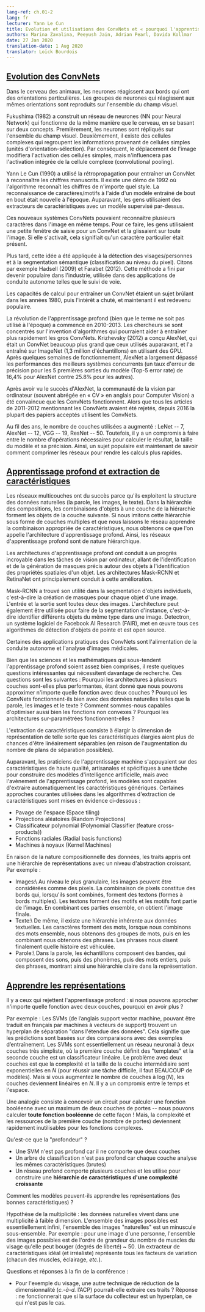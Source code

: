 ```yaml
---
lang-ref: ch.01-2
lang: fr
lecturer: Yann Le Cun
title: Evolution et utilisations des ConvNets et « pourquoi l'apprentissage profond » ? 
authors: Marina Zavalina, Peeyush Jain, Adrian Pearl, Davida Kollmar
date: 27 Jan 2020
translation-date: 1 Aug 2020
translator: Loïck Bourdois
---
```


<!--
## [Evolution of CNNs](https://www.youtube.com/watch?v=0bMe_vCZo30&t=2965s)
-->

## [Evolution des ConvNets](https://www.youtube.com/watch?v=0bMe_vCZo30&t=2965s)


<!--
In animal brains, neurons react to edges that are at particular orientations. Groups of neurons that react to the same orientations are replicated over all of the visual field.

Fukushima (1982) built a neural net (NN) that worked the same way as the brain, based on two concepts. First, neurons are replicated across the visual field. Second, there are complex cells that pool the information from simple cells (orientation-selective units). As a result, the shift of the picture will change the activation of simple cells, but will not influence the integrated activation of the complex cell (convolutional pooling).

Le Cun (1990) used backprop to train a CNN to recognize handwritten digits. There is a demo from 1992 where the algorithm recognizes the digits of any style. Doing character/pattern recognition using a model that is trained end-to-end was new at that time. Previously, people had used feature extractors with a supervised model on top.

These new CNN systems could recognize multiple characters in the image at the same time. To do it, people used a small input window for a CNN and swiped it over the whole image. If it activated, it meant there was a particular character present.

Later, this idea was applied to faces/people detection and semantic segmentation (pixel-wise classification). Examples include Hadsell (2009) and Farabet (2012). This eventually became popular in industry, used in autonomous driving applications such as lane tracking.

Special types of hardware to train CNN were a hot topic in the 1980s, then the interest dropped, and now it has become popular again.

The deep learning (though the term was not used at that time) revolution started in 2010-2013. Researchers focused on inventing algorithms that could help train large CNNs faster. Krizhevsky (2012) came up with AlexNet, which was a much larger CNN than those used before, and trained it on ImageNet (1.3 million samples) using GPUs. After running for a couple of weeks AlexNet beat the performance of the best competing systems by a large margin -- a 25.8% vs 16.4% top-5 error rate.

After seeing AlexNet's success, the computer vision (CV) community was convinced that CNNs work. While all papers from 2011-2012 that mentioned CNNs had been rejected, since 2016 most accepted CV papers use CNNs.

Over the years, the number of layers used has been increasing: LeNet -- 7, AlexNet -- 12, VGG -- 19, ResNet -- 50. However, there is a trade-off between the number of operations needed to compute the output, the size of the model, and its accuracy. Thus, a popular topic now is how to compress the networks to make the computations faster.
-->


Dans le cerveau des animaux, les neurones réagissent aux bords qui ont des orientations particulières. Les groupes de neurones qui réagissent aux mêmes orientations sont reproduits sur l'ensemble du champ visuel.

Fukushima (1982) a construit un réseau de neurones (NN pour Neural Network) qui fonctionne de la même manière que le cerveau, en se basant sur deux concepts. Premièrement, les neurones sont répliqués sur l'ensemble du champ visuel. Deuxièmement, il existe des cellules complexes qui regroupent les informations provenant de cellules simples (unités d'orientation-sélection). Par conséquent, le déplacement de l'image modifiera l'activation des cellules simples, mais n'influencera pas l'activation intégrée de la cellule complexe (convolutional pooling).

Yann Le Cun (1990) a utilisé la rétropropagation pour entraîner un ConvNet à reconnaître les chiffres manuscrits. Il existe une démo de 1992 où l'algorithme reconnaît les chiffres de n'importe quel style. La reconnaissance de caractères/motifs à l'aide d'un modèle entraîné de bout en bout était nouvelle à l'époque. Auparavant, les gens utilisaient des extracteurs de caractéristiques avec un modèle supervisé par-dessus.

Ces nouveaux systèmes ConvNets pouvaient reconnaître plusieurs caractères dans l'image en même temps. Pour ce faire, les gens utilisaient une petite fenêtre de saisie pour un ConvNet et la glissaient sur toute l'image. Si elle s'activait, cela signifiait qu'un caractère particulier était présent.

Plus tard, cette idée a été appliquée à la détection des visages/personnes et à la segmentation sémantique (classification au niveau du pixel). Citons par exemple Hadsell (2009) et Farabet (2012). Cette méthode a fini par devenir populaire dans l'industrie, utilisée dans des applications de conduite autonome telles que le suivi de voie.

Les capacités de calcul pour entraîner un ConvNet étaient un sujet brûlant dans les années 1980, puis l'intérêt a chuté, et maintenant il est redevenu populaire.

La révolution de l'apprentissage profond (bien que le terme ne soit pas utilisé à l'époque) a commencé en 2010-2013. Les chercheurs se sont concentrés sur l'invention d'algorithmes qui pourraient aider à entraîner plus rapidement les gros ConvNets. Krizhevsky (2012) a conçu AlexNet, qui était un ConvNet beaucoup plus grand que ceux utilisés auparavant, et l'a entraîné sur ImageNet (1,3 million d'échantillons) en utilisant des GPU. Après quelques semaines de fonctionnement, AlexNet a largement dépassé les performances des meilleurs systèmes concurrents (un taux d'erreur de précision pour les 5 premières sorties du modèle (Top-5 error rate) de 16,4% pour AlexNet contre 25.8% pour les autres). 

Après avoir vu le succès d'AlexNet, la communauté de la vision par ordinateur (souvent abrégée en « CV » en anglais pour Computer Vision) a été convaincue que les ConvNets fonctionnent. Alors que tous les articles de 2011-2012 mentionnant les ConvNets avaient été rejetés, depuis 2016 la plupart des papiers acceptés utilisent les ConvNets.


Au fil des ans, le nombre de couches utilisées a augmenté : LeNet -- 7, AlexNet -- 12, VGG -- 19, ResNet -- 50. Toutefois, il y a un compromis à faire entre le nombre d'opérations nécessaires pour calculer le résultat, la taille du modèle et sa précision. Ainsi, un sujet populaire est maintenant de savoir comment comprimer les réseaux pour rendre les calculs plus rapides.




<!--
## [Deep Learning and Feature Extraction](https://www.youtube.com/watch?v=0bMe_vCZo30&t=3955s)
-->

## [Apprentissage profond et extraction de caractéristiques](https://www.youtube.com/watch?v=0bMe_vCZo30&t=3955s)

<!--
Multilayer networks are successful because they exploit the compositional structure of natural data. In compositional hierarchy, combinations of objects at one layer in the hierarchy form the objects at the next layer. If we mimic this hierarchy as multiple layers and let the network learn the appropriate combination of features, we get what is called Deep Learning architecture. Thus, Deep Learning networks are hierarchical in nature.

Deep learning architectures have led to an incredible progress in computer vision tasks ranging from identifying and generating accurate masks around the objects to identifying spatial properties of an object. Mask-RCNN and RetinaNet architectures mainly led to this improvement.

Mask RCNNs have found their use in segmenting individual objects, i.e. creating masks for each object in an image. The input and output are both images. The architecture can also be used to do instance segmentation, i.e. identifying different objects of the same type in an image. Detectron, a Facebook AI Research (FAIR) software system, implements all these state-of-the-art object detection algorithms and is open source.

Some of the practical applications of CNNs are powering autonomous driving and analysing medical images.

Although the science and mathematics behind deep learning is fairly understood, there are still some interesting questions that require more research. These questions include: Why do architectures with multiple layers perform better, given that we can approximate any function with two layers? Why do CNNs work well with natural data such as speech, images, and text? How are we able to optimize non-convex functions so well? Why do over-parametrised architectures work?

Feature extraction consists of expanding the representational dimension such that the expanded features are more likely to be linearly separable; data points in higher dimensional space are more likely to be linearly separable due to the increase in the number of possible separating planes.

Earlier machine learning practitioners relied on high quality, hand crafted, and task specific features to build artificial intelligence models, but with the advent of Deep Learning, the models are able to extract the generic features automatically. Some common approaches used in feature extraction algorithms are highlighted below:

- Space tiling
- Random Projections
- Polynomial Classifier (feature cross-products)
- Radial basis functions
- Kernel Machines

Because of the compositional nature of data, learned features have a hierarchy of representations with increasing level of abstractions. For example:

-  Images - At the most granular level, images can be thought of as pixels. Combination of pixels constitute edges which when combined forms textons (multi-edge shapes). Textons form motifs and motifs form parts of the image. By combining these parts together we get the final image.
-  Text - Similarly, there is an inherent hierarchy in textual data. Characters form words, when we combine words together we get word-groups, then clauses, then by combining clauses we get sentences. Sentences finally tell us what story is being conveyed.
-  Speech - In speech, samples compose bands, which compose sounds, which compose phones, then phonemes, then whole words, then sentences, thus showing a clear hierarchy in representation.
-->




Les réseaux multicouches ont du succès parce qu'ils exploitent la structure des données naturelles (la parole, les images, le texte). Dans la hiérarchie des compositions, les combinaisons d'objets à une couche de la hiérarchie forment les objets de la couche suivante. Si nous imitons cette hiérarchie sous forme de couches multiples et que nous laissons le réseau apprendre la combinaison appropriée de caractéristiques, nous obtenons ce que l'on appelle l'architecture d'apprentissage profond. Ainsi, les réseaux d'apprentissage profond sont de nature hiérarchique.

Les architectures d'apprentissage profond ont conduit à un progrès incroyable dans les tâches de vision par ordinateur, allant de l'identification et de la génération de masques précis autour des objets à l'identification des propriétés spatiales d'un objet. Les architectures Mask-RCNN et RetinaNet ont principalement conduit à cette amélioration.

Mask-RCNN a trouvé son utilité dans la segmentation d'objets individuels, c'est-à-dire la création de masques pour chaque objet d'une image. L'entrée et la sortie sont toutes deux des images. L'architecture peut également être utilisée pour faire de la segmentation d'instance, c'est-à-dire identifier différents objets du même type dans une image. Detectron, un système logiciel de Facebook AI Research (FAIR), met en œuvre tous ces algorithmes de détection d'objets de pointe et est open source.

Certaines des applications pratiques des ConvNets sont l'alimentation de la conduite autonome et l'analyse d'images médicales.

Bien que les sciences et les mathématiques qui sous-tendent l'apprentissage profond soient assez bien comprises, il reste quelques questions intéressantes qui nécessitent davantage de recherche. Ces questions sont les suivantes : Pourquoi les architectures à plusieurs couches sont-elles plus performantes, étant donné que nous pouvons approximer n'importe quelle fonction avec deux couches ? Pourquoi les ConvNets fonctionnent-ils bien avec des données naturelles telles que la parole, les images et le texte ? Comment sommes-nous capables d'optimiser aussi bien les fonctions non convexes ? Pourquoi les architectures sur-paramétrées fonctionnent-elles ?

L'extraction de caractéristiques consiste à élargir la dimension de représentation de telle sorte que les caractéristiques élargies aient plus de chances d'être linéairement séparables (en raison de l'augmentation du nombre de plans de séparation possibles).

Auparavant, les praticiens de l'apprentissage machine s'appuyaient sur des caractéristiques de haute qualité, artisanales et spécifiques à une tâche pour construire des modèles d'intelligence artificielle, mais avec l'avènement de l'apprentissage profond, les modèles sont capables d'extraire automatiquement les caractéristiques génériques. Certaines approches courantes utilisées dans les algorithmes d'extraction de caractéristiques sont mises en évidence ci-dessous :

- Pavage de l'espace (Space tiling)
- Projections aléatoires (Random Projections)
- Classificateur polynomial (Polynomial Classifier (feature cross-products))
- Fonctions radiales (Radial basis functions)
- Machines à noyaux (Kernel Machines)


En raison de la nature compositionnelle des données, les traits appris ont une hiérarchie de représentations avec un niveau d'abstraction croissant. Par exemple :

- Images:\\
Au niveau le plus granulaire, les images peuvent être considérées comme des pixels. La combinaison de pixels constitue des bords qui, lorsqu'ils sont combinés, forment des textons (formes à bords multiples). Les textons forment des motifs et les motifs font partie de l'image. En combinant ces parties ensemble, on obtient l'image finale.
- Texte:\\
De même, il existe une hiérarchie inhérente aux données textuelles. Les caractères forment des mots, lorsque nous combinons des mots ensemble, nous obtenons des groupes de mots, puis en les combinant nous obtenons des phrases. Les phrases nous disent finalement quelle histoire est véhiculée.
- Parole:\\
Dans la parole, les échantillons composent des bandes, qui composent des sons, puis des phonèmes, puis des mots entiers, puis des phrases, montrant ainsi une hiérarchie claire dans la représentation.



<!--
## [Learning representations](https://www.youtube.com/watch?v=0bMe_vCZo30&t=4767s)
-->

## [Apprendre les représentations](https://www.youtube.com/watch?v=0bMe_vCZo30&t=4767s)


<!--
There are those who dismiss Deep Learning: if we can approximate any function with 2 layers, why have more?

For example: SVMs find a separating hyperplane "in the span of the data", meaning predictions are based on comparisons to training examples. SVMs are essentially a very simplistic 2 layer neural net, where the first layer defines "templates" and the second layer is a linear classifier. The problem with 2 layer fallacy is that the complexity and size of the middle layer is exponential in $N$ (to do well with a difficult task, need LOTS of templates). But if you expand the number of layers to $\log(N)$, the layers become linear in $N$. There is a trade-off between time and space.

An analogy is designing a circuit to compute a boolean function with no more than two layers of gates -- we can compute **any boolean function** this way! But, the complexity and resources of the first layer (number of gates) quickly becomes infeasible for complex functions.

What is "deep"?

- An SVM isn't deep because it only has two layers
- A classification tree isn't deep because every layer analyses the same (raw) features
- A deep network has several layers and uses them to build a **hierarchy of features of increasing complexity**

How can models learn representations (good features)?

Manifold hypothesis: natural data lives in a low-dimensional manifold. Set of possible images is essentially infinite, set of "natural" images is a tiny subset. For example: for an image of a person, the set of possible images is on the order of magnitude of the number of face muscles they can move (degrees of freedom) ~ 50. An ideal (and unrealistic) feature extractor represents all the factors of variation (each of the muscles, lighting, *etc.*).

Q&A from the end of lecture:

- For the face example, could some other dimensionality reduction technique (*i.e.* PCA) extract these features?
  - Answer: would only work if the manifold surface is a hyperplane, which it is not
-->


Il y a ceux qui rejettent l'apprentissage profond : si nous pouvons approcher n'importe quelle fonction avec deux couches, pourquoi en avoir plus ?

Par exemple : Les SVMs (de l’anglais support vector machine, pouvant être traduit en français par machines à vecteurs de support) trouvent un hyperplan de séparation "dans l'étendue des données". Cela signifie que les prédictions sont basées sur des comparaisons avec des exemples d’entraînement. Les SVMs sont essentiellement un réseau neuronal à deux couches très simpliste, où la première couche définit des "templates" et la seconde couche est un classificateur linéaire. Le problème avec deux couches est que la complexité et la taille de la couche intermédiaire sont exponentielles en $N$ (pour réussir une tâche difficile, il faut BEAUCOUP de modèles). Mais si vous augmentez le nombre de couches à $\log(N)$, les couches deviennent linéaires en $N$. Il y a un compromis entre le temps et l'espace.

Une analogie consiste à concevoir un circuit pour calculer une fonction booléenne avec un maximum de deux couches de portes -- nous pouvons calculer **toute fonction booléenne** de cette façon ! Mais, la complexité et les ressources de la première couche (nombre de portes) deviennent rapidement inutilisables pour les fonctions complexes.


Qu'est-ce que la "profondeur" ?

- Une SVM n'est pas profond car il ne comporte que deux couches
- Un arbre de classification n'est pas profond car chaque couche analyse les mêmes caractéristiques (brutes)
- Un réseau profond comporte plusieurs couches et les utilise pour construire une **hiérarchie de caractéristiques d'une complexité croissante**


Comment les modèles peuvent-ils apprendre les représentations (les bonnes caractéristiques) ?

Hypothèse de la multiplicité : les données naturelles vivent dans une multiplicité à faible dimension. L'ensemble des images possibles est essentiellement infini, l'ensemble des images "naturelles" est un minuscule sous-ensemble. Par exemple : pour une image d'une personne, l'ensemble des images possibles est de l'ordre de grandeur du nombre de muscles du visage qu'elle peut bouger (degrés de liberté) ~ 50. Un extracteur de caractéristiques idéal (et irréaliste) représente tous les facteurs de variation (chacun des muscles, éclairage, *etc.*).


Questions et réponses à la fin de la conférence :

- Pour l'exemple du visage, une autre technique de réduction de la dimensionnalité (*c.-à-d.* l’ACP) pourrait-elle extraire ces traits ?
 Réponse : ne fonctionnerait que si la surface du collecteur est un hyperplan, ce qui n'est pas le cas.
